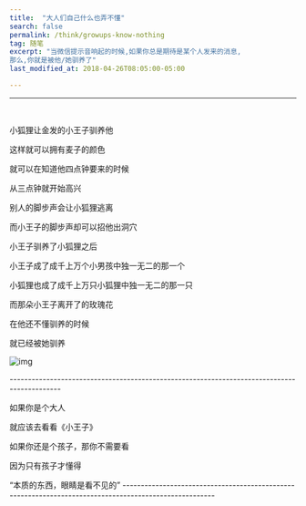 ```yaml
---
title:  "大人们自己什么也弄不懂"
search: false
permalink: /think/growups-know-nothing
tag: 随笔
excerpt: "当微信提示音响起的时候,如果你总是期待是某个人发来的消息,
那么,你就是被他/她驯养了"
last_modified_at: 2018-04-26T08:05:00-05:00

---
```






 --------------

​                                  

小狐狸让金发的小王子驯养他

这样就可以拥有麦子的颜色

 

就可以在知道他四点钟要来的时候

从三点钟就开始高兴

 

别人的脚步声会让小狐狸逃离

而小王子的脚步声却可以招他出洞穴

 

小王子驯养了小狐狸之后

小王子成了成千上万个小男孩中独一无二的那一个

小狐狸也成了成千上万只小狐狸中独一无二的那一只

 

而那朵小王子离开了的玫瑰花

在他还不懂驯养的时候

就已经被她驯养

 

 

![img](https://mmbiz.qpic.cn/mmbiz_jpg/fgOI29GemlmTev9CDhqgcdd4dMXaeKHicug7icLicia4f8f4Vl514G8DBgRiakibrNWkgIZXq5dkSGqTYrUvFFCibYTFA/640?wx_fmt=jpeg)

 \--------------------------------------------------------------------------------------------

如果你是个大人

就应该去看看《小王子》

如果你还是个孩子，那你不需要看

因为只有孩子才懂得

“本质的东西，眼睛是看不见的”                                                                                          -------------------------------------------------------------------------------------------------------